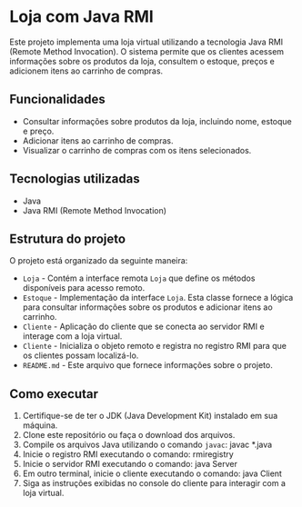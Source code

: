 
# Loja com Java RMI

Este projeto implementa uma loja virtual utilizando a tecnologia Java RMI (Remote Method Invocation). O sistema permite que os clientes acessem informações sobre os produtos da loja, consultem o estoque, preços e adicionem itens ao carrinho de compras.

## Funcionalidades

- Consultar informações sobre produtos da loja, incluindo nome, estoque e preço.
- Adicionar itens ao carrinho de compras.
- Visualizar o carrinho de compras com os itens selecionados.

## Tecnologias utilizadas

- Java
- Java RMI (Remote Method Invocation)

## Estrutura do projeto

O projeto está organizado da seguinte maneira:

- `Loja` - Contém a interface remota `Loja` que define os métodos disponíveis para acesso remoto.
- `Estoque` - Implementação da interface `Loja`. Esta classe fornece a lógica para consultar informações sobre os produtos e adicionar itens ao carrinho.
- `Cliente` - Aplicação do cliente que se conecta ao servidor RMI e interage com a loja virtual.
- `Cliente` - Inicializa o objeto remoto e registra no registro RMI para que os clientes possam localizá-lo.
- `README.md` - Este arquivo que fornece informações sobre o projeto.

## Como executar

1. Certifique-se de ter o JDK (Java Development Kit) instalado em sua máquina.
2. Clone este repositório ou faça o download dos arquivos.
3. Compile os arquivos Java utilizando o comando `javac`:
javac *.java
4. Inicie o registro RMI executando o comando: rmiregistry
5. Inicie o servidor RMI executando o comando: java Server
6. Em outro terminal, inicie o cliente executando o comando: java Client
7. Siga as instruções exibidas no console do cliente para interagir com a loja virtual.










